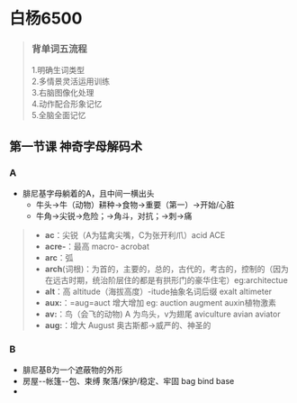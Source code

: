 # 白杨6500  
> ### 背单词五流程
> 1.明确生词类型  
2.多情景灵活运用训练  
3.右脑图像化处理  
4.动作配合形象记忆  
5.全脑全面记忆  
## 第一节课 神奇字母解码术 
### A  
* 腓尼基字母躺着的A，且中间一横出头
   * 牛头->牛（动物）耕种->食物->重要（第一）->开始/心脏
   * 牛角->尖锐->危险；->角斗，对抗；->刺->痛
> * **ac**：尖锐（A为猛禽尖嘴，C为张开利爪）acid  ACE
> * **acre-**：最高 macro- acrobat
> * **arc**：弧
> * **arch**(词根)：为首的，主要的，总的，古代的，考古的，控制的（因为在远古时期，统治阶层住的都是有拱形门的豪华住宅）eg:architectue  
> * **alt**：高 altitude（海拔高度）-itude抽象名词后缀 exalt altimeter
> * **aux:**：=aug=auct 增大增加 eg: auction augment auxin植物激素
> * **av:**：鸟（会飞的动物) A 为鸟头，v为翅尾 aviculture avian aviator
> * **aug:**：增大 August 奥古斯都->威严的、神圣的  
### B  
* 腓尼基B为一个遮蔽物的外形
* 房屋--帐篷--包、束缚 聚落/保护/稳定、牢固 bag bind base
* 